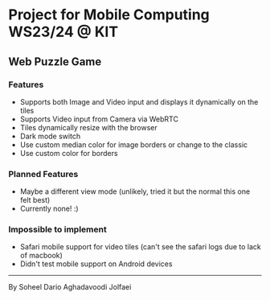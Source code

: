 # Project for Mobile Computing WS23/24 @ KIT

## Web Puzzle Game
### Features
- Supports both Image and Video input and displays it dynamically on the tiles
- Supports Video input from Camera via WebRTC
- Tiles dynamically resize with the browser
- Dark mode switch
- Use custom median color for image borders or change to the classic
- Use custom color for borders

### Planned Features
- Maybe a different view mode (unlikely, tried it but the normal this one felt best)
- Currently none! :)

### Impossible to implement
- Safari mobile support for video tiles (can't see the safari logs due to lack of macbook)
- Didn't test mobile support on Android devices

---
By Soheel Dario Aghadavoodi Jolfaei
